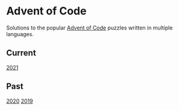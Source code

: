# Advent of Code

Solutions to the popular [Advent of Code](https://adventofcode.com) puzzles written in multiple languages.

## Current

[2021](https://adventofcode.com/2021)

## Past

[2020](https://adventofcode.com/2020)
[2019](https://adventofcode.com/2019)
